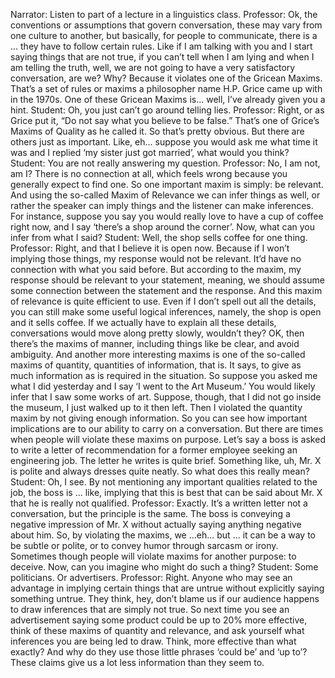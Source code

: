 Narrator: Listen to part of a lecture in a linguistics class.
Professor: Ok, the conventions or assumptions that govern conversation, these may vary from one culture to another, but basically, for people to communicate, there is a ... they have to follow certain rules. Like if I am talking with you and I start saying things that are not true, if you can’t tell when I am lying and when I am telling the truth, well, we are not going to have a very satisfactory conversation, are we? Why? Because it violates one of the Gricean Maxims. That’s a set of rules or maxims a philosopher name H.P. Grice came up with in the 1970s. One of these Gricean Maxims is... well, I’ve already given you a hint.
Student: Oh, you just can’t go around telling lies.
Professor: Right, or as Grice put it, “Do not say what you believe to be false.” That’s one of Grice’s Maxims of Quality as he called it. So that’s pretty obvious. But there are others just as important. Like, eh... suppose you would ask me what time it was and I replied ‘my sister just got married’, what would you think?
Student: You are not really answering my question.
Professor: No, I am not, am I? There is no connection at all, which feels wrong because you generally expect to find one.
So one important maxim is simply: be relevant. And using the so-called Maxim of Relevance we can infer things as well, or rather the speaker can imply things and the listener can make inferences. For instance, suppose you say you would really love to have a cup of coffee right now, and I say ‘there’s a shop around the corner’. Now, what can you infer from what I said?
Student: Well, the shop sells coffee for one thing.
Professor: Right, and that I believe it is open now. Because if I won’t implying those things, my response would not be relevant. It’d have no connection with what you said before. But according to the maxim, my response should be relevant to your statement, meaning, we should assume some connection between the statement and the response. And this maxim of relevance is quite efficient to use. Even if I don’t spell out all the details, you can still make some useful logical inferences, namely, the shop is open and it sells coffee. If we actually have to explain all these details, conversations would move along pretty slowly, wouldn’t they? OK, then there’s the maxims of manner, including things like be clear, and avoid ambiguity. And another more interesting maxims is one of the so-called maxims of quantity, quantities of information, that is. It says, to give as much information as is required in the situation. So suppose you asked me what I did yesterday and I say ‘I went to the Art Museum.’ You would likely infer that I saw some works of art. Suppose, though, that I did not go inside the museum, I just walked up to it then left. Then I violated the quantity maxim by not giving enough information. So you can see how important implications are to our ability to carry on a conversation. But there are times when people will violate these maxims on purpose. Let’s say a boss is asked to write a letter of recommendation for a former employee seeking an engineering job. The letter he writes is quite brief. Something like, uh, Mr. X is polite and always dresses quite neatly. So what does this really mean?
Student: Oh, I see. By not mentioning any important qualities related to the job, the boss is ... like, implying that this is best that can be said about Mr. X that he is really not qualified.
Professor: Exactly. It’s a written letter not a conversation, but the principle is the same. The boss is conveying a negative impression of Mr. X without actually saying anything negative about him. So, by violating the maxims, we ...eh... but ... it can be a way to be subtle or polite, or to convey humor through sarcasm or irony.
Sometimes though people will violate maxims for another purpose: to deceive. Now, can you imagine who might do such a thing?
Student: Some politicians. Or advertisers.
Professor: Right. Anyone who may see an advantage in implying certain things that are untrue without explicitly saying something untrue. They think, hey, don’t blame us if our audience happens to draw inferences that are simply not true. So next time you see an advertisement saying some product could be up to 20% more effective, think of these maxims of quantity and relevance, and ask yourself what inferences you are being led to draw. Think, more effective than what exactly? And why do they use those little phrases ‘could be’ and ‘up to’? These claims give us a lot less information than they seem to.